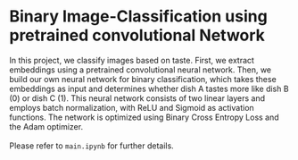 # Binary Image-Classification using pretrained convolutional Network 
In this project, we classify images based on taste. First, we extract embeddings using a pretrained convolutional neural network. Then, we build our own neural network for binary classification, which takes these embeddings as input and determines whether dish A tastes more like dish B (0) or dish C (1). This neural network consists of two linear layers and employs batch normalization, with ReLU and Sigmoid as activation functions. The network is optimized using Binary Cross Entropy Loss and the Adam optimizer. <br>
<br>
Please refer to `main.ipynb` for further details. 

